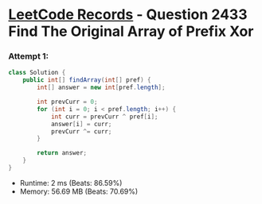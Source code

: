 # [LeetCode Records](../../README.md) - Question 2433 Find The Original Array of Prefix Xor

### Attempt 1: 
```java
class Solution {
    public int[] findArray(int[] pref) {
        int[] answer = new int[pref.length];

        int prevCurr = 0;
        for (int i = 0; i < pref.length; i++) {
            int curr = prevCurr ^ pref[i];
            answer[i] = curr;
            prevCurr ^= curr;
        }

        return answer;
    }
}
```
- Runtime: 2 ms (Beats: 86.59%)
- Memory: 56.69 MB (Beats: 70.69%)

<br>
